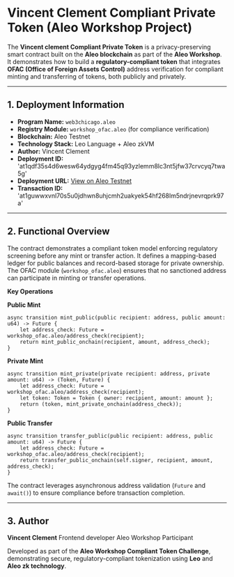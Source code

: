 
# Vincent Clement Compliant Private Token (Aleo Workshop Project)

The **Vincent clement Compliant Private Token** is a privacy-preserving smart contract built on the **Aleo blockchain** as part of the **Aleo Workshop**.
It demonstrates how to build a **regulatory-compliant token** that integrates **OFAC (Office of Foreign Assets Control)** address verification for compliant minting and transferring of tokens, both publicly and privately.

---

## 1. Deployment Information

* **Program Name:** `web3chicago.aleo`
* **Registry Module:** `workshop_ofac.aleo` (for compliance verification)
* **Blockchain:** Aleo Testnet
* **Technology Stack:** Leo Language + Aleo zkVM
* **Author:** Vincent Clement
* **Deployment ID:** 'at1qdf35s4d6wesw64ydgyg4fm45q93yzlemm8lc3nt5jfw37crvcyq7twa5g'
* **Deployment URL:** [View on Aleo Testnet](https://testnet.aleoscan.io/program?id=web3chicago.aleo)
* **Transaction ID:** 'at1guwwxvnl70s5u0jdhwn8uhjcmh2uakyek54hf268lm5ndrjnevrqprk97a'
  
---

## 2. Functional Overview

The contract demonstrates a compliant token model enforcing regulatory screening before any mint or transfer action. It defines a mapping-based ledger for public balances and record-based storage for private ownership. The OFAC module (`workshop_ofac.aleo`) ensures that no sanctioned address can participate in minting or transfer operations.

**Key Operations**

**Public Mint**

```leo
async transition mint_public(public recipient: address, public amount: u64) -> Future {
    let address_check: Future = workshop_ofac.aleo/address_check(recipient);
    return mint_public_onchain(recipient, amount, address_check);
}
```

**Private Mint**

```leo
async transition mint_private(private recipient: address, private amount: u64) -> (Token, Future) {
    let address_check: Future = workshop_ofac.aleo/address_check(recipient);
    let token: Token = Token { owner: recipient, amount: amount };
    return (token, mint_private_onchain(address_check));
}
```

**Public Transfer**

```leo
async transition transfer_public(public recipient: address, public amount: u64) -> Future {
    let address_check: Future = workshop_ofac.aleo/address_check(recipient);
    return transfer_public_onchain(self.signer, recipient, amount, address_check);
}
```

The contract leverages asynchronous address validation (`Future` and `await()`) to ensure compliance before transaction completion.

---

## 3. Author

**Vincent Clement**
Frontend developer
Aleo Workshop Participant

Developed as part of the **Aleo Workshop Compliant Token Challenge**, demonstrating secure, regulatory-compliant tokenization using **Leo** and **Aleo zk technology**.
